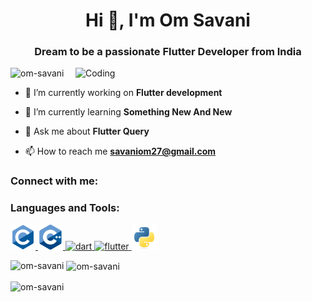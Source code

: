 
<h1 align="center">Hi 👋, I'm Om Savani</h1>
<h3 align="center">Dream to be a passionate Flutter Developer from India</h3>
<img align="right" alt="Coding" width="400" src="https://media.tenor.com/rePDfDWO3XoAAAAd/hacking.gif">

<p align="left"> <img src="https://komarev.com/ghpvc/?username=om-savani&label=Profile%20views&color=0e75b6&style=flat" alt="om-savani" /> </p>

- 🔭 I’m currently working on **Flutter development**

- 🌱 I’m currently learning **Something New And New**

- 💬 Ask me about **Flutter Query**

- 📫 How to reach me **savaniom27@gmail.com**

<h3 align="left">Connect with me:</h3>
<p align="left">
</p>

<h3 align="left">Languages and Tools:</h3>
<p align="left"> <a href="https://www.cprogramming.com/" target="_blank" rel="noreferrer"> <img src="https://raw.githubusercontent.com/devicons/devicon/master/icons/c/c-original.svg" alt="c" width="40" height="40"/> </a> <a href="https://www.w3schools.com/cpp/" target="_blank" rel="noreferrer"> <img src="https://raw.githubusercontent.com/devicons/devicon/master/icons/cplusplus/cplusplus-original.svg" alt="cplusplus" width="40" height="40"/> </a> <a href="https://dart.dev" target="_blank" rel="noreferrer"> <img src="https://www.vectorlogo.zone/logos/dartlang/dartlang-icon.svg" alt="dart" width="40" height="40"/> </a> <a href="https://flutter.dev" target="_blank" rel="noreferrer"> <img src="https://www.vectorlogo.zone/logos/flutterio/flutterio-icon.svg" alt="flutter" width="40" height="40"/> </a> <a href="https://www.python.org" target="_blank" rel="noreferrer"> <img src="https://raw.githubusercontent.com/devicons/devicon/master/icons/python/python-original.svg" alt="python" width="40" height="40"/> </a> </p>

<p><img align="left" src="https://github-readme-stats.vercel.app/api/top-langs?username=om-savani&show_icons=true&locale=en&layout=compact" alt="om-savani" /></p>

<p>&nbsp;<img align="center" src="https://github-readme-stats.vercel.app/api?username=om-savani&show_icons=true&locale=en" alt="om-savani" /></p>

<p><img align="center" src="https://github-readme-streak-stats.herokuapp.com/?user=om-savani&" alt="om-savani" /></p>

